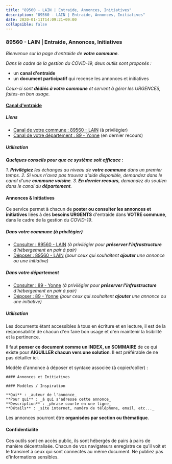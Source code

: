 ```yaml
---
title: "89560 - LAIN | Entraide, Annonces, Initiatives"
description: "89560 - LAIN | Entraide, Annonces, Initiatives"
date: 2020-01-11T14:09:21+09:00
collapsible: false
---
```


### 89560 - LAIN | Entraide, Annonces, Initiatives

_Bienvenue sur la page d'entraide de **votre commune**_.

_Dans le cadre de la gestion du COVID-19, deux outils sont proposés :_

- un **canal d'entraide**
- un **document participatif** qui recense les annonces et initiatives

_Ceux-ci sont **dédiés à votre commune** et servent à gérer les URGENCES, faites-en bon usage._

#### [Canal d'entraide](https://entraide.stopcoronavirus.tech/#/channel/89560_lain)

##### Liens

- [Canal de votre commune : 89560 	- LAIN](https://entraide.stopcoronavirus.tech/#/channel/89560_lain) (à privilégier)
- [Canal de votre département : 89 	- Yonne](https://entraide.stopcoronavirus.tech/#/channel/89_yonne) (en dernier recours)

##### Utilisation

_**Quelques conseils pour que ce système soit efficace :**_

_1. **Privilégiez** les échanges au niveau de **votre commune** dans un premier temps._
_2. Si vous n'avez pas trouvez d'aide disponible, demandez dans le canal d'une **commune voisine**._
_3. **En dernier recours**, demandez du soutien dans le canal du **département**._

#### Annonces & Initiatives


Ce service permet à chacun de **poster ou consulter les annonces et initiatives** liées à des **besoins
URGENTS** d'entraide dans **VOTRE commune**, dans le cadre de la gestion du _COVID-19_.

##### Dans votre commune (à privilégier)

- [Consulter : 89560 	- LAIN](https://docs.stopcoronavirus.tech/#/r/markdown/89560_lain/4XTTMECGdmzNMiRQAFnfnn3pX6aXJJdLVCmEEkbM3C6kR9fT6) _(à privilégier pour **préserver l'infrastructure** d'hébergement en pair à pair)_
- [Déposer : 89560 	- LAIN](https://docs.stopcoronavirus.tech/#/w/markdown/89560_lain/4XTTMECGdmzNMiRQAFnfnn3pX6aXJJdLVCmEEkbM3C6kR9fT6-K3TgUdByv6te32HNCRvCCJ9c1RAZsuAoew2BAZfQJ8AN334vWaWyoGuVtxpo3MDmngNXXjAKs1b7Pj6mApKRR95wTQ4cW1A7vnRJjG1Wxd8eEpMgEdUY4Y9Vi3VbtsviiUU6pd4U) _(pour ceux qui souhaitent **ajouter** une annonce ou une initiative)_

##### Dans votre département

- [Consulter : 89 	- Yonne](https://docs.stopcoronavirus.tech/#/r/markdown/89_yonne/4XTTM26x4XgjcZTnM5pUnYKKRkysKgfXHh1wiigoPHqn9LDKB) _(à privilégier pour **préserver l'infrastructure** d'hébergement en pair à pair)_
- [Déposer : 89 	- Yonne](https://docs.stopcoronavirus.tech/#/w/markdown/89_yonne/4XTTM26x4XgjcZTnM5pUnYKKRkysKgfXHh1wiigoPHqn9LDKB-K3TgU4xaMVqzoRnPJNyddApuMoWvJyHL35bzooauYvdhG3MLg3ikjpoueq9BDtqVP4hJBQxpPxix2gohzXyST9tZPnEkyXpDMdHiAFpx7EU6e8WgvFk7NPsBQepM8o13bG9dyqq7) _(pour ceux qui souhaitent **ajouter** une annonce ou une initiative)_


##### Utilisation

Les documents étant accessibles à tous en écriture et en lecture, il est de la
responsabilité de chacun d'en faire bon usage et d'en maintenir la lisibilité
et la pertinence.

Il faut **penser ce document comme un INDEX, un SOMMAIRE** de ce qui existe
pour **AIGUILLER chacun vers une solution**. Il est préférable de ne pas détailler ici.

Modèle d'annonce à déposer et syntaxe associée (à copier/coller) :

    #### Annonces et Initiatives

    #### Modèles / Inspiration

    **Qui** : _auteur de l'annonce_
    **Pour qui** : _à qui s'adresse cette annonce_
    **Description** : _phrase courte en une ligne_
    **Détails** : _site internet, numéro de téléphone, email, etc..._


Les annonces pourront être **organisées par section ou thématique**.

#### Confidentialité

Ces outils sont en accès public, ils sont hébergés de pairs à pairs de manière décentralisée.
Chacun de vos navigateurs enregistre ce qu'il voit et le transmet à ceux qui sont connectés au même document.
Ne publiez pas d'informations sensibles.

